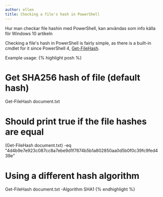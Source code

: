 ```yaml
---
author: ellen
title: Checking a file's hash in PowerShell
---
```

Hur man checkar file hashin med PowerShell, kan användas som info källa för Windows 10 artikeln

Checking a file's hash in PowerShell is fairly simple, as there is a built-in cmdlet for it since PowerShell 4, [Get-FileHash](https://technet.microsoft.com/en-us/library/dn520872.aspx).

Example usage:
{% highlight posh %}
# Get SHA256 hash of file (default hash)
Get-FileHash document.txt

# Should print true if the file hashes are equal
(Get-FileHash document.txt) -eq "4d4b9e7e923c087cc8a7ebe9d1f7674b5b1a802850aa0d5b0f0c39fc9fed439e"

# Using a different hash algorithm
Get-FileHash document.txt -Algorithm SHA1
{% endhighlight %}